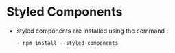 # Styled Components

- styled components are installed using the command :

      - npm install --styled-components